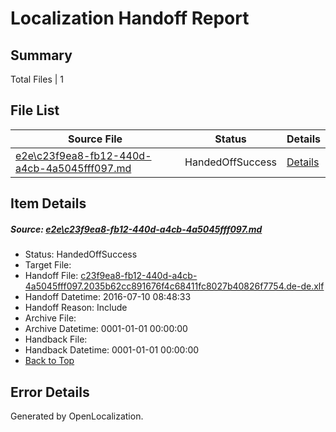 # <a name='report-top'></a> Localization Handoff Report

## Summary
 Total Files | 1

## File List
 Source File | Status | Details 
 ----------- | ------ | ------- 
 [e2e\c23f9ea8-fb12-440d-a4cb-4a5045fff097.md](https://github.com/OpenLocalizationTestOrg/oltest/blob/26eef6a7d51aa1765432ea2f1c750398e37e6ea0/e2e/c23f9ea8-fb12-440d-a4cb-4a5045fff097.md) | HandedOffSuccess | [Details](#4f1aee30c23dcf576bed324382d7622cc45b766e6)

## Item Details
##### <a name='4f1aee30c23dcf576bed324382d7622cc45b766e6'></a> Source: [e2e\c23f9ea8-fb12-440d-a4cb-4a5045fff097.md](https://github.com/OpenLocalizationTestOrg/oltest/blob/26eef6a7d51aa1765432ea2f1c750398e37e6ea0/e2e/c23f9ea8-fb12-440d-a4cb-4a5045fff097.md)
* Status: HandedOffSuccess
* Target File: 
* Handoff File: [c23f9ea8-fb12-440d-a4cb-4a5045fff097.2035b62cc891676f4c68411fc8027b40826f7754.de-de.xlf](https://github.com/OpenLocalizationTestOrg/olhandoff-e2e/blob/c14f41f8920902c07a25af794977cba1bd193e27/ol-handoff/OpenLocalizationTestOrg/oltest-dede-fly/ci/ht/c23f9ea8-fb12-440d-a4cb-4a5045fff097.2035b62cc891676f4c68411fc8027b40826f7754.de-de.xlf)
* Handoff Datetime: 2016-07-10 08:48:33
* Handoff Reason: Include
* Archive File: 
* Archive Datetime: 0001-01-01 00:00:00
* Handback File: 
* Handback Datetime: 0001-01-01 00:00:00
* [Back to Top](#report-top)


## Error Details

Generated by OpenLocalization.

